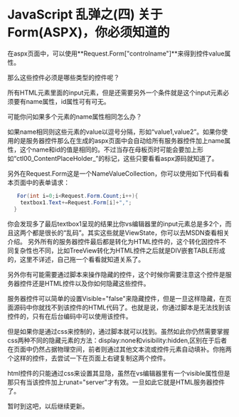 # JavaScript 乱弹之(四) 关于Form(ASPX)，你必须知道的

在aspx页面中，可以使用**Request.Form["controlname"]**来得到控件value属性。

那么这些控件必须是哪些类型的控件呢？

所有HTML元素里面的input元素，但是还需要另外一个条件就是这个input元素必须要有name属性，id属性可有可无。

可能你问如果多个元素的name属性相同怎么办？

如果name相同则这些元素的value以逗号分隔，形如“value1,value2”。如果你使用的是服务器控件那么在生成的aspx页面中会自动给所有服务器控件加上name属性，这个name和id的值是相同的。不过当存在母板页时可能会要加上形如“ctl00_ContentPlaceHolder_”的标记，这些只要看看aspx源码就知道了。

另外在Request.Form这是一个NameValueCollection，你可以使用如下代码看看本页面中的表单请求：

```csharp
   For(int i=0;i<Request.Form.Count;i++){
	textbox1.Text+=Request.Form[i]+",";
  }
```

你会发现多了最后textbox1呈现的结果比你vs编辑器里的input元素总是多2个，而且这两个都是很长的“乱码”。其实这些就是ViewState，你可以去MSDN查看相关介绍。
另外所有的服务器控件最后都是转化为HTML控件的，这个转化因控件不同复杂性也不同，比如TreeView转化为HTML控件之后就是DIV嵌套TABLE形成的，这里不详述，自己拖一个看看就知道关系了。

另外你有可能需要通过脚本来操作隐藏的控件，这个时候你需要注意这个控件是服务器控件还是HTML控件以及你如何隐藏这些控件。

服务器控件可以简单的设置Visible="false"来隐藏控件，但是一旦这样隐藏，在页面源码中你就找不到该控件的HTML代码了。也就是说，你通过脚本是无法找到该控件的，只有在后台编码中可以使用该控件。

但是如果你是通过css来控制的，通过脚本就可以找到。虽然如此你仍然需要掌握css两种不同的隐藏元素的方法：display:none和visibility:hidden,区别在于后者在页面中仍然占据物理空间，前者则通过其他文本流或控件元素自动填补。你拖两个这样的控件，去尝试一下在页面上右键复制这两个控件。

html控件的只能通过css来设置其显隐，虽然在vs编辑器里有一个visible属性但是那只有当该控件加上runat="server"才有效。一旦如此它就是HTML服务器控件了。 

暂时到这吧，以后继续更新。